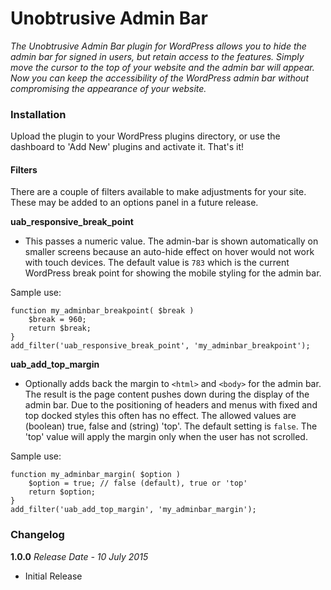 # Unobtrusive Admin Bar

_The Unobtrusive Admin Bar plugin for WordPress allows you to hide the admin bar for signed in users, but retain access to the features. Simply move the cursor to the top of your website and the admin bar will appear. Now you can keep the accessibility of the WordPress admin bar without compromising the appearance of your website._

### Installation

Upload the plugin to your WordPress plugins directory, or use the dashboard to 'Add New' plugins and activate it. That's it!

#### Filters

There are a couple of filters available to make adjustments for your site. These may be added to an options panel in a future release.

**uab_responsive_break_point**
* This passes a numeric value. The admin-bar is shown automatically on smaller screens because an auto-hide effect on hover would not work with touch devices. The default value is `783` which is the current WordPress break point for showing the mobile styling for the admin bar.

Sample use:

	function my_adminbar_breakpoint( $break )
		$break = 960;
		return $break;
	}
	add_filter('uab_responsive_break_point', 'my_adminbar_breakpoint');

**uab_add_top_margin**
* Optionally adds back the margin to `<html>` and `<body>` for the admin bar. The result is the page content pushes down during the display of the admin bar. Due to the positioning of headers and menus with fixed and top docked styles this often has no effect. The allowed values are (boolean) true, false and (string) 'top'. The default setting is `false`. The 'top' value will apply the margin only when the user has not scrolled.

Sample use:

	function my_adminbar_margin( $option )
		$option = true; // false (default), true or 'top'
		return $option;
	}
	add_filter('uab_add_top_margin', 'my_adminbar_margin');

### Changelog

**1.0.0**
*Release Date - 10 July 2015*
* Initial Release
